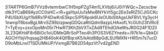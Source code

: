 $START$P6GmB7VVz8vtemrbwC1H5npPZgT4m1LXVbj6/iJ0iYWQc+Zecscbwdtk3YCaB69AyzCC0sHC+rR+gaYqxUu1sMwBNYkVt5gc2Ee3sRlZ5CJlGCKcP4USbXUg/t1b8Rx1P4DwKnESkpcS/P56psk6UeOUbiSItAgsUkFBVLYg3ycH1nwnpT6bsxBgLMrvSZ99zizpwqGDQcaRtiQdm9azpLHAxofLYcGUh23tVRcE7+TyEvy+zxxOpsMn05r7HwR73Kh2bVXTxZAd9TEhdO/keWsJR0G24F1DZil3L23QKHdF8r8BiOc1oUDMeQRrSoPTeo4h3POS3V6ZYneds+/97k1e+QbkD/AGCHYbjVhqsag2HB40oK4QIfBqrxK5/kAtd88pGdLSUfMXN+HR5m7s7ucDD9oMbLnxl71SDUMkUP/VxmgB7B62D54pzVt7vd2g$END$